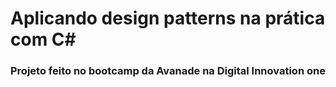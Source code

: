 <h1>Aplicando design patterns na prática com C#</h1>
<h3>Projeto feito no bootcamp da Avanade na Digital Innovation one</h3>
